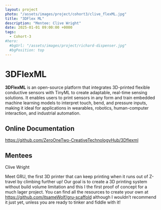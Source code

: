 ```yaml
---
layout: project
photo: "/assets/images/project/cohort3/clive_flexML.jpg"
title: "3DFlex ML"
description: "Mentee: Clive Wright"
date: 2025-01-01 09:00:00 +0000
tags:
  - Cohort-3
#hero:
  #bgUrl: "/assets/images/project/richard-dispenser.jpg"
  #bgPosition: top
---
```


# 3DFlexML



**3DFlexML** is an open-source platform that integrates 3D-printed flexible conductive sensors with TinyML to create adaptable, real-time sensing solutions. It enables users to print sensors in any form and train embedded machine learning models to interpret touch, bend, and pressure inputs, making it ideal for applications in wearables, robotics, human-computer interaction, and industrial automation.

## Online Documentation
https://github.com/ZeroOneTwo-CreativeTechnologyHub/3Dflexml


## Mentees
Clive Wright


Meet GRU, the first 3D printer that can keep printing when it runs out of Z-travel by climbing further up!
Our goal is to create a 3D printing system without build volume limitation and this I the first proof of concept for a much lager project.
You can find all the resources to create your own at https://github.com/itsameWolf/gru-scaffold although I wouldn’t recommend it just yet, unless you are ready to tinker and fiddle with it!